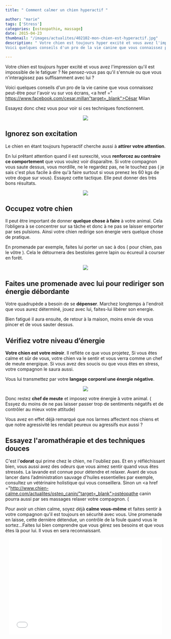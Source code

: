 ```yaml
---
title: " Comment calmer un chien hyperactif "

author: "marie"
tags: ['Stress']
categories: [osteopathie, massage]
date: 2015-04-23
thumbnail: "/images/actualites/402102-mon-chien-est-hyperactif.jpg"
description: " Votre chien est toujours hyper excité et vous avez l'impression qu'il est impossible de le fatiguer ? Ne pensez-vous pas qu'il s'ennuie ou que vous n'interagissez pas suffisamment avec lui ?
Voici quelques conseils d'un pro de la vie canine que vous connaissez peut-être pour l'avoir vu sur vos écrans, César Milan. "

---
```


Votre chien est toujours hyper excité et vous avez l'impression qu'il est impossible de le fatiguer ? Ne pensez-vous pas qu'il s'ennuie ou que vous n'interagissez pas suffisamment avec lui ?


Voici quelques conseils d'un pro de la vie canine que vous connaissez peut-être pour l'avoir vu sur vos écrans, <a href =" https://www.facebook.com/cesar.millan"target=_blank">César Milan</a>

Essayez donc chez vous pour voir si ces techniques fonctionnent.




<p align="center"><img src= "/images/actualites/402102-mon-chien-est-hyperactif.jpg"></p>


## Ignorez son excitation ##
Le chien en étant toujours hyperactif cherche aussi à <b>attirer votre attention</b>.

En lui prêtant attention quand il est surexcité, vous <b>renforcez au contraire ce comportement</b> que vous voulez voir disparaître. Si votre compagnon vous saute dessus, vous mordille, ne le regardez pas, ne le touchez pas ( je sais c'est plus facile à dire qu'à faire surtout si vous prenez les 60 kgs de votre dogue sur vous). Essayez cette tactique. Elle peut donner des très bons résultats.


<p align="center"><img src="/images/actualites/Hyperactivity-A-Dogs-Best-Friend.png"></p>

## Occupez votre chien ##
Il peut être important de donner <b>quelque chose à faire</b> à votre animal. Cela l’obligera à se concentrer sur sa tâche et donc à ne pas se laisser emporter par ses pulsions. Ainsi votre chien redirige son énergie vers quelque chose de pratique.

En promenade par exemple, faites lui porter un sac à dos ( pour chien, pas le vôtre ). Cela le détournera des bestioles genre lapin ou écureuil à courser en forêt.

<p align="center"><img src="/images/actualites/chien-porte-sac.jpg"></p>


## Faites une promenade avec lui pour rediriger son énergie débordante ##
Votre quadrupède a besoin de se <b>dépenser</b>. Marchez longtemps à l'endroit que vous aurez déterminé, jouez avec lui, faites-lui libérer son energie.

Bien fatigué il aura ensuite, de retour à la maison, moins envie de vous pincer et de vous sauter dessus.

## Vérifiez votre niveau d’énergie ##
<b>Votre chien est votre miroir</b>. Il reflète ce que vous projetez, Si vous êtes calme et sûr de vous, votre chien va le sentir et vous verra comme un chef de meute energique.
Si vous avez des soucis ou que vous êtes en stress, votre compagnon le saura aussi.

Vous lui transmettez par votre <b>langage corporel une énergie négative</b>.

<p align="center"><img src="/images/actualites/cesar-millian-junior-carre.jpg"></p>

Donc restez <b>chef de meute</b> et imposez votre énergie à votre animal. ( Essyez du moins de ne pas laisser passer trop de sentiments négatifs et de contrôler au mieux votre attitude)

Vous avez en effet déjà remarqué que nos larmes affectent nos chiens et que notre agressivité les rendait peureux ou agressifs eux aussi ?

## Essayez l'aromathérapie et des techniques douces ##
C'est l'<b>odorat</b> qui prime chez le chien, ne l'oubliez pas. Et en y réfléchissant bien, vous aussi avez des odeurs que vous aimez sentir quand vous êtes stressés. La lavande est connue pour détendre et relaxer.
Avant de vous lancer dans l’administration sauvage d'huiles essentielles par exemple, consultez un vétérinaire holistique qui vous conseillera. Sinon un <a href ="http://www.chien-calme.com/actualites/osteo_canin/"target=_blank">ostéopathe canin </a> pourra aussi par ses massages relaxer votre compagnon. (

Pour avoir un chien calme, soyez déjà <b>calme vous-même</b> et faites sentir à votre compagnon qu'il est toujours en sécurité avec vous. Une promenade en laisse, cette dernière détendue, un contrôle de la foule quand vous le sortez...Faites lui bien comprendre que vous gérez ses besoins et que vous êtes là pour lui. Il vous en sera reconnaissant.

<p align="center"><iframe src="//giphy.com/embed/Ck5bnVp3R305O?html5=true" width="480" height="304" frameBorder="0" webkitAllowFullScreen mozallowfullscreen allowFullScreen></iframe></p>


















